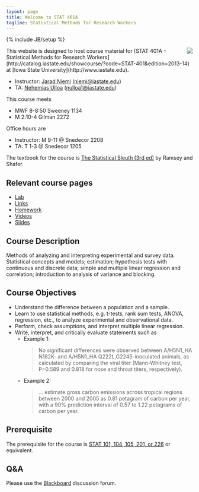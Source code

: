 ```yaml
---
layout: page
title: Welcome to STAT 401A
tagline: Statistical Methods for Research Workers
---
```

{% include JB/setup %}

<img src="http://upload.wikimedia.org/wikipedia/commons/thumb/e/ed/Bayes_icon.svg/200px-Bayes_icon.svg.png" align="right" />
This website is designed to host course material for [STAT 401A - Statistical Methods for Research Workers](http://catalog.iastate.edu/showcourse/?code=STAT-401&edition=2013-14) at [Iowa State University](http://www.iastate.edu).

- Instructor: [Jarad Niemi](http://jarad.me) (<niemi@iastate.edu>)
- TA: [Nehemias Ulloa](https://twitter.com/mayatecs) (<nulloa1@iastate.edu>)

This course meets

- MWF 8-8:50 Sweeney 1134
- M 2:10-4 Gilman 2272

Office hours are

- Instructor: M 9-11 @ Snedecor 2208
- TA: T 1-3 @ Snedecor 1205

The textbook for the course is [The Statistical Sleuth (3rd ed)](http://www.amazon.com/gp/product/1133490670/ref=as_li_ss_tl?ie=UTF8&camp=1789&creative=390957&creativeASIN=1133490670&linkCode=as2&tag=jarnieassprod-20) by Ramsey and Shafer.

## Relevant course pages

- [Lab](lab)
- [Links](links.html)
- [Homework](homework)
- [Videos](videos.html)
- [Slides](slides)

## Course Description

Methods of analyzing and interpreting experimental and survey data. Statistical concepts and models; estimation; hypothesis tests with continuous and discrete data; simple and multiple linear regression and correlation; introduction to analysis of variance and blocking.

## Course Objectives

- Understand the difference between a population and a sample.
- Learn to use statistical methods, e.g. t-tests, rank sum tests, ANOVA, regression, etc., to analyze experimental and observational data.
- Perform, check assumptions, and interpret multiple linear regression.
- Write, interpret, and critically evaluate statements such as
  - Example 1:
    > No significant differences were observed between A/H5N1_HA N182K- and A/H5N1_HA Q222L,G2245-inoculated animals, as calculated by comparing the viral titer (Mann-Whitney test, P=0.589 and 0.818 for nose and throat titers, respectively).
  - Example 2:
    > ... estimate gross carbon emissions across tropical regions between 2000 and 2005 as 0.81 petagram of carbon per year, with a 90% prediction interval of 0.57 to 1.22 petagrams of carbon per year.

## Prerequisite

The prerequisite for the course is [STAT 101, 104, 105, 201, or 226](http://catalog.iastate.edu/azcourses/stat/) or equivalent.

## Q&A

Please use the [Blackboard](http://bb.its.iastate.edu/) discussion forum. 

